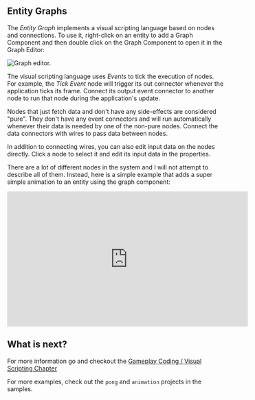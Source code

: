 ## Entity Graphs

The *Entity Graph* implements a visual scripting language based on nodes and connections. To use
it, right-click on an entity to add a Graph Component and then double click on the Graph Component
to open it in the Graph Editor:

![Graph editor.](https://www.dropbox.com/s/ssasbp5sb0vq7gy/graph-editor.png?dl=1)

The visual scripting language uses *Events* to tick the execution of nodes. For example, the
*Tick Event* node will trigger its out connector whenever the application ticks its frame. Connect
its output event connector to another node to run that node during the application's update.

Nodes that just fetch data and don't have any side-effects are considered "pure". They don't have
any event connectors and will run automatically whenever their data is needed by one of the non-pure
nodes. Connect the data connectors with wires to pass data between nodes.

In addition to connecting wires, you can also edit input data on the nodes directly. Click a node
to select it and edit its input data in the properties.

There are a lot of different nodes in the system and I will not attempt to describe all of them.
Instead, here is a simple example that adds a super simple animation to an entity using the graph
component:

<iframe width="560" height="315" src="https://www.youtube.com/embed/3DupUNK9GNc" title="YouTube video player" frameborder="0" allow="accelerometer; autoplay; clipboard-write; encrypted-media; gyroscope; picture-in-picture" allowfullscreen></iframe>

## What is next?

For more information go and checkout the [Gameplay Coding / Visual Scripting Chapter]({{the_machinery_book}}/gameplay_coding/visual_scripting/index.html)

For more examples, check out the `pong` and `animation` projects in the samples.

